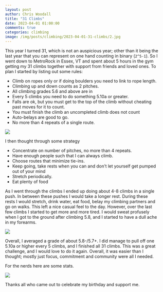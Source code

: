 ```yaml
---
layout: post
author: Chris Woodall
title: "31 Climbs"
date: 2023-04-01 01:00:00
comments: true
categories: climbing
image: /img/posts/climbing/2023-04-01-31-climbs/2.jpg
---
```


This year I turned 31, which is not an auspicious year; other than it being the last year that you can represent on one hand counting in binary (`2^5-1`). So I went down to MetroRock in Essex, VT and spent about 5 hours in the gym getting my 31 climbs together with support from friends and loved ones. To plan I started by listing out some rules:

<!-- more -->

- Climb on ropes only or if doing boulders you need to link to rope length.
- Climbing up and down counts as 2 pitches. 
- All climbing grades 5.6 and above are in
- Every 5 climbs you need to do something 5.10a or greater.
- Falls are ok, but you must get to the top of the climb without cheating past moves for it to count.
- You must finish the climb an uncompleted climb does not count
- Auto-belays are good to go.
- No more than 4 repeats of a single route.

![](/img/posts/climbing/2023-04-01-31-climbs/1.jpg)

I then thought through some strategy

- Concentrate on number of pitches, no more than 4 repeats.
- Have enough people such that I can always climb. 
- Choose routes that minimize tie-ins.
- Keep going, take rests when you can and don't let yourself get pumped out of your mind
- Stretch periodically.
- Eat plenty of food

As I went through the climbs I ended up doing about 4-8 climbs in a single push. In between these pushes I would take a longer rest. During these rests I would stretch, drink water, eat food, belay my climbing partners and go on walks. This left a nice casual feel to the day. However, over the last few climbs I started to get more and more tired. I would sweat profusely when I got to the ground after climbing 5.8, and I started to have a dull ache in my forearms.

![](/img/posts/climbing/2023-04-01-31-climbs/2.jpg)

Overall, I averaged a grade of about 5.8-/5.7+. I did manage to pull off one 5.10a or higher every 5 climbs, and I finished all 31 climbs. This was a great challenge, and I would love to do it again. Overall, it was easier than I thought; mostly just focus, commitment and community were all I needed. 

For the nerds here are some stats.

![](/img/posts/climbing/2023-04-01-31-climbs/3.png)

Thanks all who came out to celebrate my birthday and support me.
